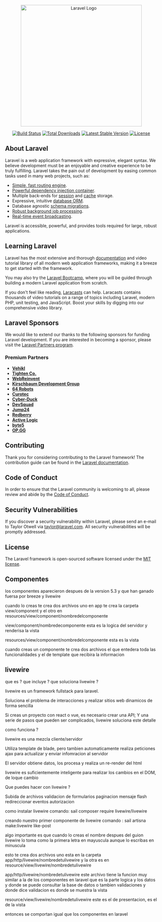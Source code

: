 <p align="center"><a href="https://laravel.com" target="_blank"><img src="https://raw.githubusercontent.com/laravel/art/master/logo-lockup/5%20SVG/2%20CMYK/1%20Full%20Color/laravel-logolockup-cmyk-red.svg" width="400" alt="Laravel Logo"></a></p>

<p align="center">
<a href="https://github.com/laravel/framework/actions"><img src="https://github.com/laravel/framework/workflows/tests/badge.svg" alt="Build Status"></a>
<a href="https://packagist.org/packages/laravel/framework"><img src="https://img.shields.io/packagist/dt/laravel/framework" alt="Total Downloads"></a>
<a href="https://packagist.org/packages/laravel/framework"><img src="https://img.shields.io/packagist/v/laravel/framework" alt="Latest Stable Version"></a>
<a href="https://packagist.org/packages/laravel/framework"><img src="https://img.shields.io/packagist/l/laravel/framework" alt="License"></a>
</p>

## About Laravel

Laravel is a web application framework with expressive, elegant syntax. We believe development must be an enjoyable and creative experience to be truly fulfilling. Laravel takes the pain out of development by easing common tasks used in many web projects, such as:

- [Simple, fast routing engine](https://laravel.com/docs/routing).
- [Powerful dependency injection container](https://laravel.com/docs/container).
- Multiple back-ends for [session](https://laravel.com/docs/session) and [cache](https://laravel.com/docs/cache) storage.
- Expressive, intuitive [database ORM](https://laravel.com/docs/eloquent).
- Database agnostic [schema migrations](https://laravel.com/docs/migrations).
- [Robust background job processing](https://laravel.com/docs/queues).
- [Real-time event broadcasting](https://laravel.com/docs/broadcasting).

Laravel is accessible, powerful, and provides tools required for large, robust applications.

## Learning Laravel

Laravel has the most extensive and thorough [documentation](https://laravel.com/docs) and video tutorial library of all modern web application frameworks, making it a breeze to get started with the framework.

You may also try the [Laravel Bootcamp](https://bootcamp.laravel.com), where you will be guided through building a modern Laravel application from scratch.

If you don't feel like reading, [Laracasts](https://laracasts.com) can help. Laracasts contains thousands of video tutorials on a range of topics including Laravel, modern PHP, unit testing, and JavaScript. Boost your skills by digging into our comprehensive video library.

## Laravel Sponsors

We would like to extend our thanks to the following sponsors for funding Laravel development. If you are interested in becoming a sponsor, please visit the [Laravel Partners program](https://partners.laravel.com).

### Premium Partners

- **[Vehikl](https://vehikl.com/)**
- **[Tighten Co.](https://tighten.co)**
- **[WebReinvent](https://webreinvent.com/)**
- **[Kirschbaum Development Group](https://kirschbaumdevelopment.com)**
- **[64 Robots](https://64robots.com)**
- **[Curotec](https://www.curotec.com/services/technologies/laravel/)**
- **[Cyber-Duck](https://cyber-duck.co.uk)**
- **[DevSquad](https://devsquad.com/hire-laravel-developers)**
- **[Jump24](https://jump24.co.uk)**
- **[Redberry](https://redberry.international/laravel/)**
- **[Active Logic](https://activelogic.com)**
- **[byte5](https://byte5.de)**
- **[OP.GG](https://op.gg)**

## Contributing

Thank you for considering contributing to the Laravel framework! The contribution guide can be found in the [Laravel documentation](https://laravel.com/docs/contributions).

## Code of Conduct

In order to ensure that the Laravel community is welcoming to all, please review and abide by the [Code of Conduct](https://laravel.com/docs/contributions#code-of-conduct).

## Security Vulnerabilities

If you discover a security vulnerability within Laravel, please send an e-mail to Taylor Otwell via [taylor@laravel.com](mailto:taylor@laravel.com). All security vulnerabilities will be promptly addressed.

## License

The Laravel framework is open-sourced software licensed under the [MIT license](https://opensource.org/licenses/MIT).


## Componentes

los componentes aparecieron despues de la version 5.3 y que han ganado fuersa por breeze y livewire

cuando lo creas te crea dos archivos uno en app te crea la carpeta view/component y el otro en resources/view/component/nombredelcomponente

view/component/nombredecomponente esta es la logica del servidor y renderisa la vista 

resources/view/component/nombredelcomponente esta es la vista

cuando creas un componente te crea dos archivos el que entedera toda las funcionalidades y el de template que recibira la informacion

## livewire

que es ? que incluye ? que soluciona livewire ?

livewire es un framework fullstack para laravel.

Soluciona el problema de interacciones y realizar sitios web dinamicos de forma sencilla

Si creas un proyecto con react o vue, es necesario crear una API; Y una serie de pasos que pueden ser complicados, livewire soluciona este detalle

como funciona ?

livewire es una mezcla cliente/servidor

Utiliza template de blade, pero tambien automaticamente realiza peticiones ajax para actualizar y enviar infomracion al servidor

El servidor obtiene datos, los procesa y realiza un re-render del html 

livewire es suficientemente inteligente para realizar los cambios en el DOM, de loque cambio

Que puedes hacer con livewire ?

Subida de archivos
validacion de formularios
paginacion
mensaje flash 
redireccionar
eventos
autorizacion

como instalar livewire comando: sail composer require livewire/livewire 

creando nuestro primer componente de livewire comando : sail artisna make:livewire like-post

algo importante es que cuando lo creas el nombre despues del guion livewire lo toma como la primera letra en mayuscula aunque lo escribas en minuscula

esto te crea dos archivos uno esta en la carpeta app/http/livewire/nombredetulivewire y la otra es en resource/view/livewire/nombredetulivewire

app/http/livewire/nombredetulivewire este archivo tiene la funcion muy similar a la de los componentes en laravel que es la parte logica y los datos y donde se puede consultar la base de datos o tambien validaciones y donde dice validacion es donde se muestra la vista 

resource/view/livewire/nombredetulivewire este es el de presentacion, es el de la vista

entonces se comportan igual que los componentes en laravel 



